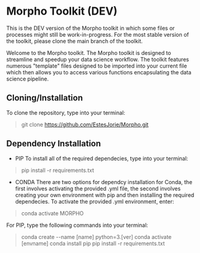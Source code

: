 # Morpho Toolkit (DEV)

This is the DEV version of the Morpho toolkit in which some files or processes might still be work-in-progress. 
For the most stable version of the toolkit, please clone the main branch of the toolkit.

 Welcome to the Morpho toolkit. The Morpho toolkit is designed to streamline and
 speedup your data science workflow. The toolkit features numerous "template" files
 designed to be imported into your current file which then allows you to access
 various functions encapsulating the data science pipeline.
 
 ## Cloning/Installation 
 
 To clone the repository, type into your terminal:
 
 > git clone https://github.com/EstesJorie/Morpho.git

## Dependency Installation

- PIP
To install all of the required dependecies, type into your terminal:

> pip install -r requirements.txt

- CONDA
There are two options for dependcy installation for Conda, the first involves activating the provided .yml file, the second involves creating your own environment with pip and then installing the required dependecies. To activate the provided .yml environment, enter:

> conda activate MORPHO

For PIP, type the following commands into your terminal:

> conda create --name [name] python=3.[ver]
> conda activate [envname]
> conda install pip
> pip install -r requirements.txt
